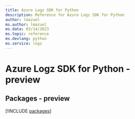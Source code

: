 ```yaml
---
title: Azure Logz SDK for Python
description: Reference for Azure Logz SDK for Python
author: lmazuel
ms.author: lmazuel
ms.data: 03/14/2023
ms.topic: reference
ms.devlang: python
ms.service: logz
---
```

# Azure Logz SDK for Python - preview
## Packages - preview
[!INCLUDE [packages](logz-index.md)]